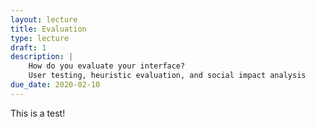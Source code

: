 ```yaml
---
layout: lecture
title: Evaluation
type: lecture
draft: 1
description: |
    How do you evaluate your interface?
    User testing, heuristic evaluation, and social impact analysis
due_date: 2020-02-10
---
```


This is a test!